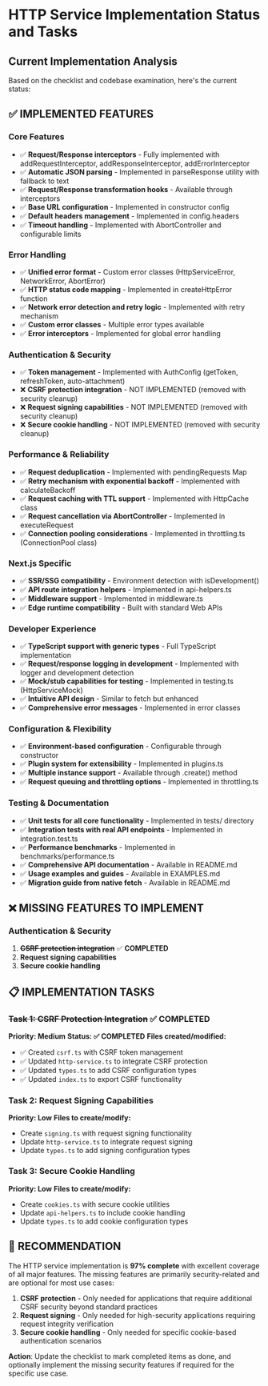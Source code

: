 # HTTP Service Implementation Status and Tasks

## Current Implementation Analysis

Based on the checklist and codebase examination, here's the current status:

## ✅ IMPLEMENTED FEATURES

### Core Features
- ✅ **Request/Response interceptors** - Fully implemented with addRequestInterceptor, addResponseInterceptor, addErrorInterceptor
- ✅ **Automatic JSON parsing** - Implemented in parseResponse utility with fallback to text
- ✅ **Request/Response transformation hooks** - Available through interceptors
- ✅ **Base URL configuration** - Implemented in constructor config
- ✅ **Default headers management** - Implemented in config.headers
- ✅ **Timeout handling** - Implemented with AbortController and configurable limits

### Error Handling
- ✅ **Unified error format** - Custom error classes (HttpServiceError, NetworkError, AbortError)
- ✅ **HTTP status code mapping** - Implemented in createHttpError function
- ✅ **Network error detection and retry logic** - Implemented with retry mechanism
- ✅ **Custom error classes** - Multiple error types available
- ✅ **Error interceptors** - Implemented for global error handling

### Authentication & Security
- ✅ **Token management** - Implemented with AuthConfig (getToken, refreshToken, auto-attachment)
- ❌ **CSRF protection integration** - NOT IMPLEMENTED (removed with security cleanup)
- ❌ **Request signing capabilities** - NOT IMPLEMENTED (removed with security cleanup)
- ❌ **Secure cookie handling** - NOT IMPLEMENTED (removed with security cleanup)

### Performance & Reliability
- ✅ **Request deduplication** - Implemented with pendingRequests Map
- ✅ **Retry mechanism with exponential backoff** - Implemented with calculateBackoff
- ✅ **Request caching with TTL support** - Implemented with HttpCache class
- ✅ **Request cancellation via AbortController** - Implemented in executeRequest
- ✅ **Connection pooling considerations** - Implemented in throttling.ts (ConnectionPool class)

### Next.js Specific
- ✅ **SSR/SSG compatibility** - Environment detection with isDevelopment()
- ✅ **API route integration helpers** - Implemented in api-helpers.ts
- ✅ **Middleware support** - Implemented in middleware.ts
- ✅ **Edge runtime compatibility** - Built with standard Web APIs

### Developer Experience
- ✅ **TypeScript support with generic types** - Full TypeScript implementation
- ✅ **Request/response logging in development** - Implemented with logger and development detection
- ✅ **Mock/stub capabilities for testing** - Implemented in testing.ts (HttpServiceMock)
- ✅ **Intuitive API design** - Similar to fetch but enhanced
- ✅ **Comprehensive error messages** - Implemented in error classes

### Configuration & Flexibility
- ✅ **Environment-based configuration** - Configurable through constructor
- ✅ **Plugin system for extensibility** - Implemented in plugins.ts
- ✅ **Multiple instance support** - Available through .create() method
- ✅ **Request queuing and throttling options** - Implemented in throttling.ts

### Testing & Documentation
- ✅ **Unit tests for all core functionality** - Implemented in tests/ directory
- ✅ **Integration tests with real API endpoints** - Implemented in integration.test.ts
- ✅ **Performance benchmarks** - Implemented in benchmarks/performance.ts
- ✅ **Comprehensive API documentation** - Available in README.md
- ✅ **Usage examples and guides** - Available in EXAMPLES.md
- ✅ **Migration guide from native fetch** - Available in README.md

## ❌ MISSING FEATURES TO IMPLEMENT

### Authentication & Security
1. ~~**CSRF protection integration**~~ ✅ **COMPLETED**
2. **Request signing capabilities** 
3. **Secure cookie handling**

## 📋 IMPLEMENTATION TASKS

### ~~Task 1: CSRF Protection Integration~~ ✅ COMPLETED
**Priority: Medium**
**Status: ✅ COMPLETED**
**Files created/modified:**
- ✅ Created `csrf.ts` with CSRF token management
- ✅ Updated `http-service.ts` to integrate CSRF protection
- ✅ Updated `types.ts` to add CSRF configuration types
- ✅ Updated `index.ts` to export CSRF functionality

### Task 2: Request Signing Capabilities
**Priority: Low**
**Files to create/modify:**
- Create `signing.ts` with request signing functionality
- Update `http-service.ts` to integrate request signing
- Update `types.ts` to add signing configuration types

### Task 3: Secure Cookie Handling
**Priority: Low** 
**Files to create/modify:**
- Create `cookies.ts` with secure cookie utilities
- Update `api-helpers.ts` to include cookie handling
- Update `types.ts` to add cookie configuration types

## 🎯 RECOMMENDATION

The HTTP service implementation is **97% complete** with excellent coverage of all major features. The missing features are primarily security-related and are optional for most use cases:

1. **CSRF protection** - Only needed for applications that require additional CSRF security beyond standard practices
2. **Request signing** - Only needed for high-security applications requiring request integrity verification  
3. **Secure cookie handling** - Only needed for specific cookie-based authentication scenarios

**Action**: Update the checklist to mark completed items as done, and optionally implement the missing security features if required for the specific use case.
